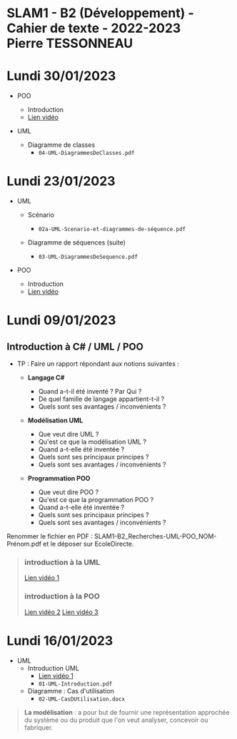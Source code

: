 SLAM1 - B2 (Développement) - Cahier de texte - 2022-2023  
Pierre TESSONNEAU
===

# Lundi 30/01/2023

* POO
  * Introduction
  * [Lien vidéo](https://www.youtube.com/watch?v=bgmMg2ZdpVU)

* UML 
  * Diagramme de classes 
    * ```04-UML-DiagrammesDeClasses.pdf```
    
  
# Lundi 23/01/2023

* UML 
  * Scénario 
    * ```02a-UML-Scenario-et-diagrammes-de-séquence.pdf```
    
  * Diagramme de séquences (suite)
    * ```03-UML-DiagrammesDeSequence.pdf```

* POO
  * Introduction
  * [Lien vidéo](https://www.youtube.com/watch?v=bgmMg2ZdpVU)



# Lundi 09/01/2023

## Introduction à C# / UML / POO

*  TP : Faire un rapport répondant aux notions suivantes :
   - **Langage C#**
     - Quand a-t-il été inventé ? Par Qui ?
     - De quel famille de langage appartient-t-il ?
     - Quels sont ses avantages / inconvénients ?
   
   - **Modélisation UML**
     - Que veut dire UML ?
     - Qu'est ce que la modélisation UML ?
     - Quand a-t-elle été inventée ?
     - Quels sont ses principaux principes ?
     - Quels sont ses avantages / inconvénients ?
   
   - **Programmation POO**
     - Que veut dire POO ?
     - Qu'est ce que la programmation POO ?
     - Quand a-t-elle été inventée ?
     - Quels sont ses principaux principes ?
     - Quels sont ses avantages / inconvénients ?

  Renommer le fichier en PDF : SLAM1-B2_Recherches-UML-POO_NOM-Prénom.pdf et le déposer sur EcoleDirecte.


>### introduction à la UML
>[Lien vidéo 1](https://www.youtube.com/watch?v=fpxjv5rwXc4)
>
>### introduction à la POO
>[Lien vidéo 2](https://www.youtube.com/watch?v=bgmMg2ZdpVU)
>[Lien vidéo 3](https://www.youtube.com/watch?v=BNEtWb3WceQ)


# Lundi 16/01/2023

* UML 
  * Introduction UML
    * [Lien vidéo 1](https://www.youtube.com/watch?v=fpxjv5rwXc4)
    * ```01-UML-Introduction.pdf```
  * Diagramme : Cas d'utilisation
    * ```02-UML-CasDUtilisation.docx```



> **La modélisation** : a pour but de fournir une représentation approchée du système ou du produit que l'on veut analyser, concevoir ou fabriquer.
> 



